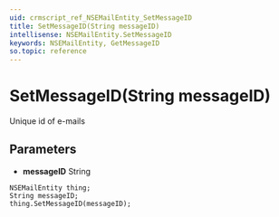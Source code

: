 ```yaml
---
uid: crmscript_ref_NSEMailEntity_SetMessageID
title: SetMessageID(String messageID)
intellisense: NSEMailEntity.SetMessageID
keywords: NSEMailEntity, GetMessageID
so.topic: reference
---
```


# SetMessageID(String messageID)

Unique id of e-mails

## Parameters

* **messageID** String

```crmscript
NSEMailEntity thing;
String messageID;
thing.SetMessageID(messageID);
```

